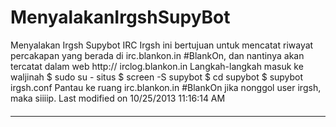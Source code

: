 # MenyalakanIrgshSupyBot
Menyalakan Irgsh Supybot IRC
Irgsh ini bertujuan untuk mencatat riwayat percakapan yang berada di
irc.blankon.in #BlankOn, dan nantinya akan tercatat dalam web http://
irclog.blankon.in
Langkah-langkah masuk ke waljinah
$ sudo su - situs
$ screen -S supybot
$ cd supybot
$ supybot irgsh.conf
Pantau ke ruang irc.blankon.in #BlankOn jika nonggol user irgsh, maka siiiip.
Last modified on 10/25/2013 11:16:14 AM
#### 
    
 
 
 
 
 
---
 
